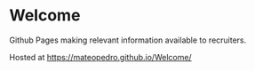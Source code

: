 # Welcome
Github Pages making relevant information available to recruiters.

Hosted at https://mateopedro.github.io/Welcome/
